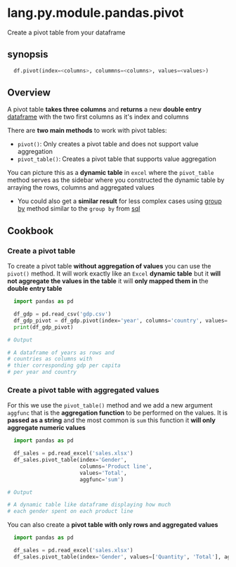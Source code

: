 # lang.py.module.pandas.pivot

Create a pivot table from your dataframe

## synopsis

```py
  df.pivot(index=<columns>, colummns=<columns>, values=<values>)
```

## Overview

A pivot table **takes three columns** and **returns** a new **double entry**
[dataframe](./5t4z.md) with the two first columns as it's index and columns

There are **two main methods** to work with pivot tables:

- `pivot()`: Only creates a pivot table and does not support value aggregation
- `pivot_table()`: Creates a pivot table that supports value aggregation

You can picture this as a **dynamic table** in `excel` where the `pivot_table` method
serves as the sidebar where you constructed the dynamic table by arraying the
rows, columns and aggregated values

- You could also get a **similar result** for less complex cases using [group
  by](./tiqw.md) method similar to the `group by` from [sql](./6mxs.md)

## Cookbook

### Create a pivot table

To create a pivot table **without aggregation of values** you can use the
`pivot()` method. It will work exactly like an `Excel` **dynamic table** but
it **will not aggregate the values in the table** it will **only mapped them
in** the **double entry table**

```py
  import pandas as pd

  df_gdp = pd.read_csv('gdp.csv')
  df_gdp_pivot = df_gdp.pivot(index='year', columns='country', values='gdppc')
  print(df_gdp_pivot)

# Output

# A dataframe of years as rows and
# countries as columns with
# thier corresponding gdp per capita
# per year and country
```

### Create a pivot table with aggregated values

For this we use the `pivot_table()` method and we add a new argument `aggfunc`
that is the **aggregation function** to be performed on the values. It is
**passed as a string** and the most common is `sum` this function it **will
only aggregate numeric values**

```py
  import pandas as pd

  df_sales = pd.read_excel('sales.xlsx')
  df_sales.pivot_table(index='Gender',
                       columns='Product line',
                       values='Total',
                       aggfunc='sum')

# Output

# A dynamic table like dataframe displaying how much
# each gender spent on each product line
```

You can also create a **pivot table with only rows and aggregated values**

```py
  import pandas as pd

  df_sales = pd.read_excel('sales.xlsx')
  df_sales.pivot_table(index='Gender', values=['Quantity', 'Total'], aggfunc='sum')
```

